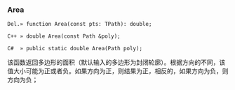 ### **Area**

```
Del.» function Area(const pts: TPath): double;

C++ » double Area(const Path &poly);

C#  » public static double Area(Path poly);
```

该函数返回多边形的面积（默认输入的多边形为封闭轮廓）。根据方向的不同，该值大小可能为正或者负。如果方向为正，则结果为正，相反的，如果方向为负，则方向为负；